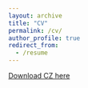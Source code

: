 ```yaml
---
layout: archive
title: "CV"
permalink: /cv/
author_profile: true
redirect_from:
  - /resume
---
```


[Download CZ here](http://academicpages.github.io/files/Everett_Stamm_CV.pdf)
